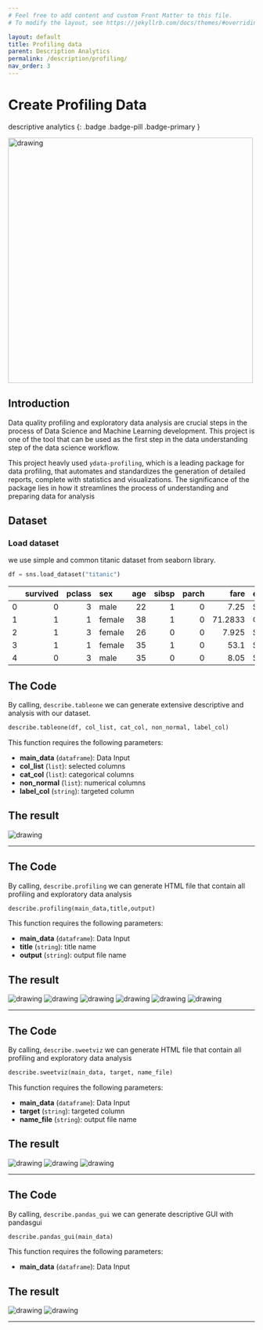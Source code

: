 ```yaml
---
# Feel free to add content and custom Front Matter to this file.
# To modify the layout, see https://jekyllrb.com/docs/themes/#overriding-theme-defaults

layout: default
title: Profiling data
parent: Description Analytics
permalink: /description/profiling/
nav_order: 3
---
```


# Create Profiling Data
descriptive analytics
{: .badge .badge-pill .badge-primary }

<img src="/assets/images/description/desc_07.png" alt="drawing" width="500"/>

## Introduction
Data quality profiling and exploratory data analysis are crucial steps in the process of Data Science and Machine Learning development. This project is one of the tool that can be used as the first step in the data understanding step of the data science workflow.

This project heavly used `ydata-profiling`, which is a leading package for data profiling, that automates and standardizes the generation of detailed reports, complete with statistics and visualizations. The significance of the package lies in how it streamlines the process of understanding and preparing data for analysis 


## Dataset
### Load dataset
we use simple and common titanic dataset from seaborn library.

```python
df = sns.load_dataset("titanic")
```

|    |   survived |   pclass | sex    |   age |   sibsp |   parch |    fare | embarked   | class   | who   | adult_male   | deck   | embark_town   | alive   | alone   |
|---:|-----------:|---------:|:-------|------:|--------:|--------:|--------:|:-----------|:--------|:------|:-------------|:-------|:--------------|:--------|:--------|
|  0 |          0 |        3 | male   |    22 |       1 |       0 |  7.25   | S          | Third   | man   | True         | nan    | Southampton   | no      | False   |
|  1 |          1 |        1 | female |    38 |       1 |       0 | 71.2833 | C          | First   | woman | False        | C      | Cherbourg     | yes     | False   |
|  2 |          1 |        3 | female |    26 |       0 |       0 |  7.925  | S          | Third   | woman | False        | nan    | Southampton   | yes     | True    |
|  3 |          1 |        1 | female |    35 |       1 |       0 | 53.1    | S          | First   | woman | False        | C      | Southampton   | yes     | False   |
|  4 |          0 |        3 | male   |    35 |       0 |       0 |  8.05   | S          | Third   | man   | True         | nan    | Southampton   | no      | True    |

## The Code
By calling, `describe.tableone` we can generate extensive descriptive and analysis with our dataset.

```python
describe.tableone(df, col_list, cat_col, non_normal, label_col)
```

This function requires the following parameters:
- **main_data** (`dataframe`):  Data Input 
- **col_list** (`list`):        selected columns
- **cat_col** (`list`):         categorical columns
- **non_normal** (`list`):      numerical columns  
- **label_col** (`string`):     targeted column


## The result

<img src="/assets/images/description/desc_22.png" alt="drawing"/>

_________________

## The Code
By calling, `describe.profiling` we can generate HTML file that contain all profiling and exploratory data analysis

```python
describe.profiling(main_data,title,output)
```

This function requires the following parameters:
- **main_data** (`dataframe`):      Data Input 
- **title** (`string`):             title name
- **output** (`string`):            output file name

## The result

<img src="/assets/images/description/desc_07.png" alt="drawing"/>
<img src="/assets/images/description/desc_08.png" alt="drawing"/>
<img src="/assets/images/description/desc_09.png" alt="drawing"/>
<img src="/assets/images/description/desc_10.png" alt="drawing"/>
<img src="/assets/images/description/desc_11.png" alt="drawing"/>
<img src="/assets/images/description/desc_12.png" alt="drawing"/>

_________________

## The Code
By calling, `describe.sweetviz` we can generate HTML file that contain all profiling and exploratory data analysis

```python
describe.sweetviz(main_data, target, name_file)
```

This function requires the following parameters:
- **main_data** (`dataframe`):      Data Input 
- **target** (`string`):            targeted column
- **name_file** (`string`):            output file name

## The result

<img src="/assets/images/description/desc_17.png" alt="drawing"/>
<img src="/assets/images/description/desc_18.png" alt="drawing"/>
<img src="/assets/images/description/desc_19.png" alt="drawing"/>

_________________

## The Code
By calling, `describe.pandas_gui` we can generate descriptive GUI with pandasgui

```python
describe.pandas_gui(main_data)
```

This function requires the following parameters:
- **main_data** (`dataframe`):      Data Input 

## The result

<img src="/assets/images/description/desc_20.png" alt="drawing"/>
<img src="/assets/images/description/desc_21.png" alt="drawing"/>

_________________

